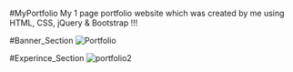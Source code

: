 #MyPortfolio
My 1 page portfolio website which was created by me using HTML, CSS, jQuery &amp; Bootstrap !!!

#Banner_Section
![Portfolio](https://user-images.githubusercontent.com/75539161/147832691-01041afd-00ac-44a6-97fa-aa835cce4ca9.PNG)

#Experince_Section
![portfolio2](https://user-images.githubusercontent.com/75539161/147832720-7a8f71c2-8dab-4b02-9481-fa89c3367d43.PNG)
